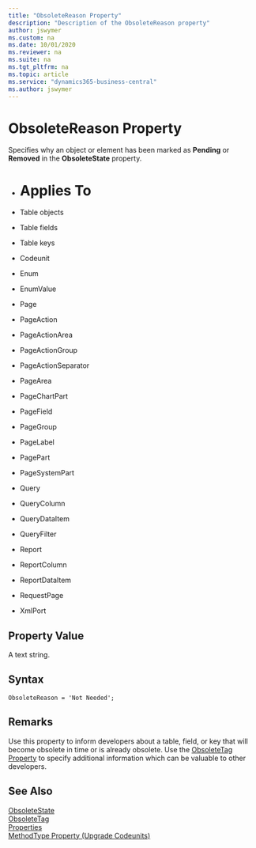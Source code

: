 ```yaml
---
title: "ObsoleteReason Property"
description: "Description of the ObsoleteReason property"
author: jswymer
ms.custom: na
ms.date: 10/01/2020
ms.reviewer: na
ms.suite: na
ms.tgt_pltfrm: na
ms.topic: article
ms.service: "dynamics365-business-central"
ms.author: jswymer
---
```


# ObsoleteReason Property
Specifies why an object or element has been marked as **Pending** or **Removed** in the **ObsoleteState** property.  

- # Applies To  

- Table objects
- Table fields
- Table keys
- Codeunit
- Enum
- EnumValue
- Page
- PageAction
- PageActionArea
- PageActionGroup
- PageActionSeparator
- PageArea
- PageChartPart
- PageField
- PageGroup
- PageLabel
- PagePart
- PageSystemPart
- Query
- QueryColumn
- QueryDataItem
- QueryFilter
- Report
- ReportColumn
- ReportDataItem
- RequestPage
- XmlPort
  
## Property Value  
A text string.

## Syntax
```
ObsoleteReason = 'Not Needed';
```

## Remarks  
Use this property to inform developers about a table, field, or key that will become obsolete in time or is already obsolete. Use the [ObsoleteTag Property](devenv-obsoletetag-property.md) to specify additional information which can be valuable to other developers.

## See Also  
[ObsoleteState](devenv-obsoletestate-property.md)  
[ObsoleteTag](devenv-obsoletetag-property.md)  
[Properties](devenv-properties.md)  
[MethodType Property (Upgrade Codeunits)](../devenv-methodtype-property-upgrade-codeunits.md)  

